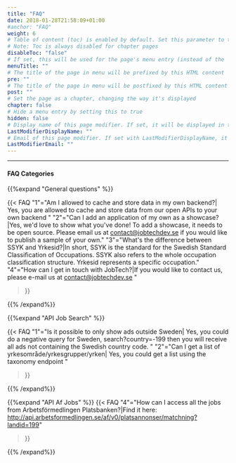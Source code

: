 ```yaml
---
title: "FAQ"
date: 2018-01-28T21:58:09+01:00
#anchor: "FAQ"
weight: 6
# Table of content (toc) is enabled by default. Set this parameter to true to disable it.
# Note: Toc is always disabled for chapter pages
disableToc: "false"
# If set, this will be used for the page's menu entry (instead of the `title` attribute)
menuTitle: ""
# The title of the page in menu will be prefixed by this HTML content
pre: ""
# The title of the page in menu will be postfixed by this HTML content
post: ""
# Set the page as a chapter, changing the way it's displayed
chapter: false
# Hide a menu entry by setting this to true
hidden: false
# Display name of this page modifier. If set, it will be displayed in the footer.
LastModifierDisplayName: ""
# Email of this page modifier. If set with LastModifierDisplayName, it will be displayed in the footer
LastModifierEmail: ""
---
```


  <hr>


#### FAQ Categories

{{%expand "General questions" %}}

{{< FAQ
    "1"="Am I allowed to cache and store data in my own backend?| Yes, you are allowed to cache and store data from our open APIs to your own backend "
    "2"="Can I add an application of my own as a showcase?|Yes, we'd love to show what you've done! To add a showcase, it needs to be open source. Please email us at contact@jobtechdev.se if you would like to publish a sample of your own."
    "3"="What's the difference between SSYK and Yrkesid?|In short, SSYK is the standard for the Swedish Standard Classification of Occupations. SSYK also refers to the whole occupation classification structure. Yrkesid represents a specific occupation."
    "4"="How can I get in touch with JobTech?|If you would like to contact us, please e-mail us at contact@jobtechdev.se "
>}}

{{% /expand%}}

{{%expand "API Job Search" %}}

{{< FAQ
    "1"="Is it possible to only show ads outside Sweden| Yes, you could do a negative query for Sweden, search?country=-199 then you will receive all ads not containing the Swedish country code. "
    "2"="Can I get a list of
     yrkesområde/yrkesgrupper/yrken| Yes, you could get a list using the taxonomy endpoint "
>}}

{{% /expand%}}

{{%expand "API Af Jobs" %}}
{{< FAQ
    "4"="How can I access all the jobs from Arbetsförmedlingen Platsbanken?|Find it here: http://api.arbetsformedlingen.se/af/v0/platsannonser/matchning?landid=199"
>}}

{{% /expand%}}

